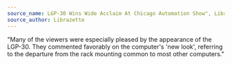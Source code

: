 ```yaml
---
source_name: LGP-30 Wins Wide Acclaim At Chicago Automation Show", Librazette, December 1955, p.6
source_author: Librazette
---
```


"Many of the viewers were especially pleased by the appearance of the LGP-30. They commented favorably on the computer's 'new look', referring to the departure from the rack mounting common to most other computers."
